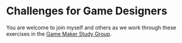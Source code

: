 # Challenges for Game Designers

You are welcome to join myself and others as we work through these exercises in the [Game Maker Study Group](https://groups.google.com/forum/#!forum/game-maker-study-group).